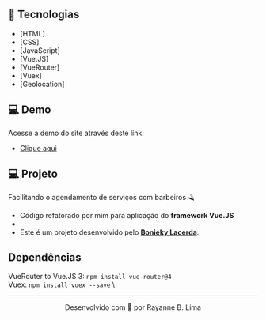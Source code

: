 ## 🚀 Tecnologias

- [HTML]
- [CSS]
- [JavaScript]
- [Vue.JS]
- [VueRouter]
- [Vuex]
- [Geolocation]

## 💻 Demo

Acesse a demo do site através deste link:

* [Clique aqui](https://rayanneblima.github.io/vue-barber/)

## 💻 Projeto

Facilitando o agendamento de serviços com barbeiros 🪒

* Código refatorado por mim para aplicação do **framework Vue.JS**
*
* Este é um projeto desenvolvido pelo **[Bonieky Lacerda](https://www.youtube.com/watch?v=kk_pGWBOkc4&ab_channel=BoniekyLacerda)**.

## Dependências

VueRouter to Vue.JS 3: `npm install vue-router@4` \
Vuex: `npm install vuex --save` \

---
<p align="center">Desenvolvido com 💖 por Rayanne B. Lima</p>
